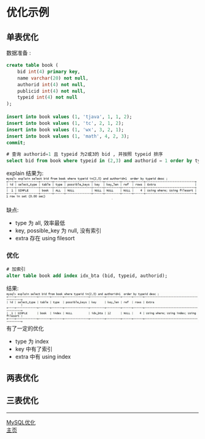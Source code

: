 # 优化示例

## 单表优化

数据准备 :   
```sql
create table book (
    bid int(4) primary key,
    name varchar(20) not null,
    authorid int(4) not null,
    publicid int(4) not null,
    typeid int(4) not null
);

insert into book values (1, 'tjava', 1, 1, 2);
insert into book values (1, 'tc', 2, 1, 2);
insert into book values (1, 'wx', 3, 2, 1);
insert into book values (1, 'math', 4, 2, 3);
commit;
```

```sql
# 查询 authorid=1 且 typeid 为2或3的 bid , 并按照 typeid 排序
select bid from book where typeid in (2,3) and authorid = 1 order by typeid desc;
```
explain 结果为: 
![opt_simple_example](./res/opt_simple_example.png)

缺点:  

- type 为 all, 效率最低
- key, possible_key 为 null, 没有索引
- extra 存在 using filesort

### 优化

```sql
# 加索引
alter table book add index idx_bta (bid, typeid, authorid);
```
结果: 
![opt_simple_example1](./res/opt_simple_example1.png)
有了一定的优化  

- type 为 index
- key 中有了索引
- extra 中有 using index


## 两表优化

## 三表优化

---
[MySQL优化](./README.md)  
[主页](../../../../../)
